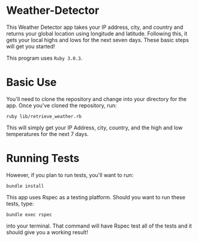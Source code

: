 # Weather-Detector

This Weather Detector app takes your IP address, city, and country and returns your global location using longitude and latitude. Following this, it gets your local highs and lows for the next seven days. These basic steps will get you started!

This program uses ```Ruby 3.0.3```.

# Basic Use
You'll need to clone the repository and change into your directory for the app. 
Once you've cloned the repository, run:
    
    ruby lib/retrieve_weather.rb 
    
 This will simply get your IP Address, city, country, and the high and low temperatures for the next 7 days.

# Running Tests
However, if you plan to run tests, you'll want to run: 

    bundle install
  
 This app uses Rspec as a testing platform. Should you want to run these tests, type:
 
    bundle exec rspec 
 
 into your terminal. That command will have Rspec test all of the tests and it should give you a working result!


